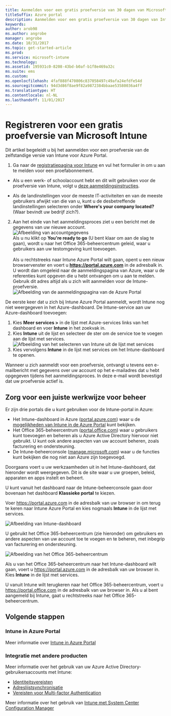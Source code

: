 ```yaml
---
title: Aanmelden voor een gratis proefversie van 30 dagen van Microsoft Intune
titleSuffix: Azure portal
description: Aanmelden voor een gratis proefversie van 30 dagen van Intune."
keywords: 
author: arob98
ms.author: angrobe
manager: angrobe
ms.date: 10/31/2017
ms.topic: get-started-article
ms.prod: 
ms.service: microsoft-intune
ms.technology: 
ms.assetid: 195931c0-8208-43bd-b0af-b1f8e469a32c
ms.suite: ems
ms.custom: 
ms.openlocfilehash: 4faf888f470806c837058497c49afa24efdfe54d
ms.sourcegitcommit: 94d3d86f8ae9f82a9872384bbaae53580036a4ff
ms.translationtype: HT
ms.contentlocale: nl-NL
ms.lasthandoff: 11/01/2017
---
```

# <a name="sign-up-for-a-microsoft-intune-free-trial"></a>Registreren voor een gratis proefversie van Microsoft Intune


Dit artikel begeleidt u bij het aanmelden voor een proefversie van de zelfstandige versie van Intune voor Azure Portal.

1. Ga naar de [registratiepagina voor Intune](https://portal.office.com/Signup/Signup.aspx?OfferId=40BE278A-DFD1-470a-9EF7-9F2596EA7FF9&dl=INTUNE_A&ali=1#0%20) en vul het formulier in om u aan te melden voor een proefabonnement.
* Als u een werk- of schoolaccount hebt en dit wilt gebruiken voor de proefversie van Intune, volgt u [deze aanmeldingsinstructies](/intune/account-sign-up).

* Als de landinstellingen voor de meeste IT-activiteiten en van de meeste gebruikers afwijkt van die van u, kunt u de desbetreffende landinstellingen selecteren onder **Where's your company located?** (Waar bevindt uw bedrijf zich?).

2. Aan het einde van het aanmeldingsproces ziet u een bericht met de gegevens van uw nieuwe account. <br/> ![Afbeelding van accountgegevens](./media/2-end-of-sign-up-process.png) <br/>Als u nu klikt op **You're ready to go** (U bent klaar om aan de slag te gaan), wordt u naar het Office 365-beheercentrum geleid, waar u gebruikers aan uw testomgeving kunt toevoegen. <br/><br/>Als u rechtstreeks naar Intune Azure Portal wilt gaan, opent u een nieuw browservenster en voert u **https://portal.azure.com** in de adresbalk in. U wordt dan omgeleid naar de aanmeldingspagina van Azure, waar u de referenties kunt opgeven die u hebt ontvangen om u aan te melden. Gebruik dit adres altijd als u zich wilt aanmelden voor de Intune-proefversie. <br/> ![Afbeelding van de aanmeldingspagina van de Azure Portal](./media/azure-portal-signin.png)

De eerste keer dat u zich bij Intune Azure Portal aanmeldt, wordt Intune nog niet weergegeven in het Azure-dashboard. De Intune-service aan uw Azure-dashboard toevoegen:
1. Kies **Meer services >** in de lijst met Azure-services links van het dashboard en voer **Intune** in het zoekvak in.
2. Kies **Intune** uit de lijst en selecteer de ster om de service toe te voegen aan de lijst met services.<br/> ![Afbeelding van het selecteren van Intune uit de lijst met services](./media/azure-add-intune1.png)
3. Kies vervolgens **Intune** in de lijst met services om het Intune-dashboard te openen.

Wanneer u zich aanmeldt voor een proefversie, ontvangt u tevens een e-mailbericht met gegevens over uw account op het e-mailadres dat u hebt opgegeven tijdens het aanmeldingsproces. In deze e-mail wordt bevestigd dat uw proefversie actief is.



## <a name="keeping-the-admin-experiences-straight"></a>Zorg voor een juiste werkwijze voor beheer


Er zijn drie portals die u kunt gebruiken voor de Intune-portal in Azure:
- Het Intune-dashboard in Azure ([portal.azure.com](https://portal.azure.com)) waar u de [mogelijkheden van Intune in de Azure Portal](what-is-intune.md) kunt bekijken.
- Het Office 365-beheercentrum ([portal.office.com](https://portal.office.com)) waar u gebruikers kunt toevoegen en beheren als u Azure Active Directory hiervoor niet gebruikt. U kunt ook andere aspecten van uw account beheren, zoals facturering en ondersteuning.
- De Intune-beheerconsole ([manage.microsoft.com](https://manage.microsoft.com)) waar u de functies kunt bekijken die nog niet aan Azure zijn toegevoegd.

Doorgaans voert u uw werkzaamheden uit in het Intune-dashboard, dat hieronder wordt weergegeven. Dit is de site waar u uw groepen, beleid, apparaten en apps instelt en beheert.

U kunt vanuit het dashboard naar de Intune-beheerconsole gaan door bovenaan het dashboard **Klassieke portal** te kiezen.

Voer https://portal.azure.com in de adresbalk van uw browser in om terug te keren naar Intune Azure Portal en kies nogmaals **Intune** in de lijst met services.

 ![Afbeelding van Intune-dashboard](./media/intune-azure-dashboard.png)


U gebruikt het Office 365-beheercentrum (zie hieronder) om gebruikers en andere aspecten van uw account toe te voegen en te beheren, met inbegrip van facturering en ondersteuning.

![Afbeelding van het Office 365-beheercentrum](./media/office-admin-center.png)

Als u van het Office 365-beheercentrum naar het Intune-dashboard wilt gaan, voert u https://portal.azure.com in de adresbalk van uw browser in. Kies **Intune** in de lijst met services.

U vanuit Intune wilt terugkeren naar het Office 365-beheercentrum, voert u https://portal.office.com in de adresbalk van uw browser in. Als u al bent aangemeld bij Intune, gaat u rechtstreeks naar het Office 365-beheercentrum.

## <a name="next-steps"></a>Volgende stappen

### <a name="intune-in-the-azure-portal"></a>Intune in Azure Portal
Meer informatie over [Intune in Azure Portal](what-is-intune.md)

### <a name="integration-with-other-products"></a>Integratie met andere producten
Meer informatie over het gebruik van uw Azure Active Directory-gebruikersaccounts met Intune:
- [Identiteitsvereisten](https://docs.microsoft.com/active-directory/active-directory-hybrid-identity-design-considerations-overview#design-considerations-overview)
- [Adreslijstsynchronisatie](https://docs.microsoft.com/active-directory/active-directory-hybrid-identity-design-considerations-directory-sync-requirements)
- [Vereisten voor Multi-factor Authentication](https://docs.microsoft.com/active-directory/active-directory-hybrid-identity-design-considerations-multifactor-auth-requirements)

Meer informatie over het gebruik van [Intune met System Center Configuration Manager](https://docs.microsoft.com/sccm/mdm/understand/hybrid-mobile-device-management)
